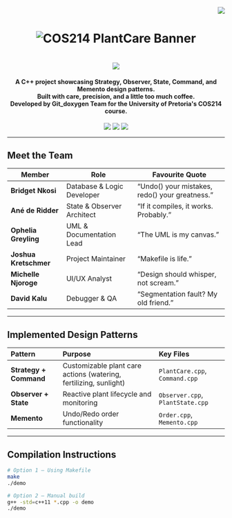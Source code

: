 <!--  PROFILE VIEWS COUNTER -->
<img align="right" src="https://komarev.com/ghpvc/?username=TeamBridgetCOS214&label=Profile%20views&color=4caf50&style=flat"><br>

<!--  PROJECT BANNER -->
<h1 align="center">
  <img src="https://i.imgur.com/7MQqC4s.jpeg" alt="COS214 PlantCare Banner">
</h1>

<!-- ANIMATED TEXT -->
<h1 align="center">  
  <a href="https://git.io/typing-svg">
    <img src="https://readme-typing-svg.herokuapp.com?font=Poppins&size=40&pause=1000&color=00B67A&center=true&vCenter=true&width=435&height=50&lines=Hey+there!;Welcome+to+Team+Bridget's+Repo!;COS214+Design+Patterns+Project"/>
  </a>
</h1>

<!-- ABOUT OUR PROJECT -->
<h4 align="center">
  A C++ project showcasing <strong>Strategy</strong>, <strong>Observer</strong>, <strong>State</strong>, <strong>Command</strong>, and <strong>Memento</strong> design patterns.<br>
  Built with care, precision, and a little too much coffee.<br>
  Developed by <strong>Git_doxygen Team</strong> for the University of Pretoria's COS214 course.
</h4>

<!-- TEAM BADGES -->
<div align="center">
    <a href="https://www.up.ac.za/"><img src="https://img.shields.io/badge/University%20of%20Pretoria-002F6C?style=for-the-badge&logo=google-scholar&logoColor=white" target="_blank"></a>
    <a href="https://github.com/JoshKretschmer/COS214_Prac_GIT_Doxygen/tree/Bridget" target="_blank"><img src="https://img.shields.io/badge/GitHub%20Branch-Bridget-181717?style=for-the-badge&logo=github&logoColor=white" target="_blank"></a>
    <a href="mailto:teambridget.cos214@gmail.com"><img src="https://img.shields.io/badge/Contact%20Us-Email-EA4335?style=for-the-badge&logo=gmail&logoColor=white"></a>
</div>

---

## Meet the Team

| Member | Role | Favourite Quote |
|--------|------|----------------|
| **Bridget Nkosi** | Database & Logic Developer | “Undo() your mistakes, redo() your greatness.” |
| **Ané de Ridder** | State & Observer Architect | “If it compiles, it works. Probably.” |
| **Ophelia Greyling** | UML & Documentation Lead | “The UML is my canvas.” |
| **Joshua Kretschmer** | Project Maintainer | “Makefile is life.” |
| **Michelle Njoroge** | UI/UX Analyst | “Design should whisper, not scream.” |
| **David Kalu** | Debugger & QA | “Segmentation fault? My old friend.” |

---

## Implemented Design Patterns

| Pattern | Purpose | Key Files |
|:--|:--|:--|
| **Strategy + Command** | Customizable plant care actions (watering, fertilizing, sunlight) | `PlantCare.cpp`, `Command.cpp` |
| **Observer + State** | Reactive plant lifecycle and monitoring | `Observer.cpp`, `PlantState.cpp` |
| **Memento** | Undo/Redo order functionality | `Order.cpp`, `Memento.cpp` |

---

## Compilation Instructions

```bash
# Option 1 — Using Makefile
make
./demo

# Option 2 — Manual build
g++ -std=c++11 *.cpp -o demo
./demo



